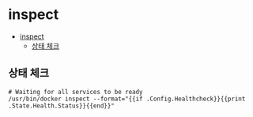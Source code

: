 # inspect

- [inspect](#inspect)
    - [상태 체크](#상태-체크)

## 상태 체크

```shell
# Waiting for all services to be ready
/usr/bin/docker inspect --format="{{if .Config.Healthcheck}}{{print .State.Health.Status}}{{end}}"

```

